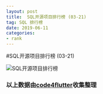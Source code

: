 ```yaml
---
layout: post
title:  SQL开源项目排行榜 (03-21)
tag: SQL 排行榜
date: 2019-06-11
categories:
- rank
---
```


#SQL开源项目排行榜 (03-21)

![SQL开源项目排行榜](http://code4flutter.oss-cn-beijing.aliyuncs.com/imgs/SQL.png)












### 以上数据由[code4flutter](http://flutterdev.top)收集整理